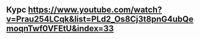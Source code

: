 ## Курс https://www.youtube.com/watch?v=Prau254LCqk&list=PLd2_Os8Cj3t8pnG4ubQemoqnTwf0VFEtU&index=33
